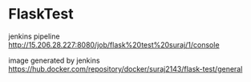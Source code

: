 # FlaskTest

jenkins pipeline
http://15.206.28.227:8080/job/flask%20test%20suraj/1/console

image generated by jenkins 
https://hub.docker.com/repository/docker/suraj2143/flask-test/general